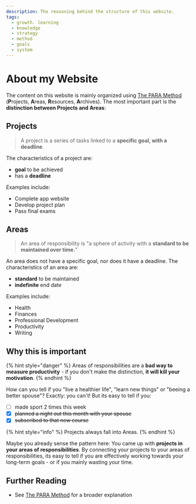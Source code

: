 ```yaml
---
description: The reasoning behind the structure of this website.
tags:
  - growth. learning
  - knowledge
  - strategy
  - method
  - goals
  - system
---
```


# About my Website

The content on this website is mainly organized using [The PARA Method](areas/knowledge-management/the-para-method.md) (**P**rojects, **A**reas, **R**esources, **A**rchives).
The most important part is the **distinction between Projects and Areas**:

## Projects

> A project is a series of tasks linked to a **specific goal, with a deadline**.

The characteristics of a project are:

- **goal** to be achieved
- has a **deadline**

Examples include:

- Complete app website
- Develop project plan
- Pass final exams

## Areas

> An area of responsibility is "a sphere of activity with a **standard to be maintained over time.**"

An area does not have a specific goal, nor does it have a deadline. The characteristics of an area are:

- **standard** to be maintained
- **indefinite** end date

Examples include:

- Health
- Finances
- Professional Development
- Productivity
- Writing

## Why this is important

{% hint style="danger" %}
Areas of responsibilities are a **bad way to measure productivity** - if you don't make the distinction, **it will kill your motivation**.
{% endhint %}

How can you tell if you "live a healthier life", "learn new things" or "beeing a better spouse"? Exactly: you can't! But its easy to tell if you:

- [ ] made sport 2 times this week
- [x] ~~planned a night out this month with your spouse~~
- [x] ~~subscribed to that new course~~

{% hint style="info" %}
Projects always fall into Areas.
{% endhint %}

Maybe you already sense the pattern here: You came up with **projects in your areas of responsibilities**. By connecting your projects to your areas of responsibilities, its easy to tell if you are effectively working towards your long-term goals - or if you mainly wasting your time.

## Further Reading

- See [The PARA Method](areas/knowledge-management/the-para-method.md) for a broader explanation